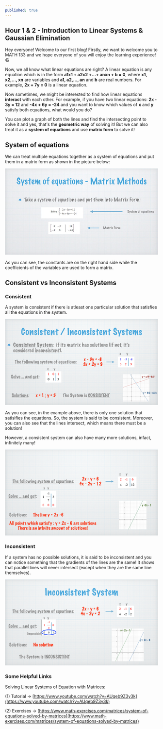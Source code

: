 ```yaml
---
published: true
---
```

## Hour 1 & 2 - Introduction to Linear Systems & Gaussian Elimination

Hey everyone! Welcome to our first blog! Firstly, we want to welcome you to MATH 133 and we hope everyone of you will enjoy the learning experience!😃

Now, we all know what linear equations are right? A linear equation is any equation which is in the form **a1x1 + a2x2 +...+ anxn + b = 0**, where **x1, x2,..., xn** are variables and **a1, a2,..., an** and **b** are real numbers. For example, **2x + 7y = 0** is a linear equation.

Now sometimes, we might be interested to find how linear equations **interact** with each other. For example, if you have two linear equations: **2x - 3y = 12** and **-4x + 6y = -24** and you want to know which values of **x** and **y** satisfy both equations, what would you do? 

You can plot a graph of both the lines and find the intersecting point to solve it and yes, that's the **geometric way** of solving it! But we can also treat it as a **system of equations** and use **matrix form** to solve it!

## System of equations

We can treat multiple equations together as a system of equations and put them in a matrix form as shown in the picture below:

![alt text](https://raw.githubusercontent.com/nilu-24/nilu-24.github.io/master/_posts/HOUR1-2.jpg)

As you can see, the constants are on the right hand side while the coefficients of the variables are used to form a matrix.

## Consistent vs Inconsistent Systems

### Consistent

A system is consistent if there is atleast one particular solution that satisfies all the equations in the system.

![alt text](https://github.com/nilu-24/nilu-24.github.io/blob/master/_posts/HOUR1-3.jpg?raw=true)

As you can see, in the example above, there is only one solution that satisifies the equations. So, the system is said to be consistent. Moreover, you can also see that the lines intersect, which means there must be a solution!

However, a consistent system can also have many more solutions, infact, infinitely many!

![alt text](https://github.com/nilu-24/nilu-24.github.io/blob/master/_posts/HOUR1-5.jpg?raw=true)

### Inconsistent

If a system has no possible solutions, it is said to be inconsistent and you can notice something that the gradients of the lines are the same! It shows that parallel lines will never intersect (except when they are the same line themselves).

![alt text](https://github.com/nilu-24/nilu-24.github.io/blob/master/_posts/HOUR1-4.jpg?raw=true)

### Some Helpful Links

Solving Linear Systems of Equation with Matrices:

(1) Tutorial ->  [https://www.youtube.com/watch?v=AUqeb9Z3y3k](https://www.youtube.com/watch?v=AUqeb9Z3y3k)

(2) Exercises -> [https://www.math-exercises.com/matrices/system-of-equations-solved-by-matrices](https://www.math-exercises.com/matrices/system-of-equations-solved-by-matrices)

